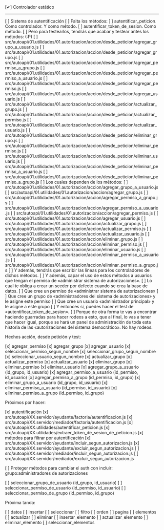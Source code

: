 [✔] Controlador estático

-------------------------------------------

[ ] Sistema de autentificación
  [ ] Falta los métodos:
    [ ] autentificar_peticion. Como controlador. Y como método.
    [ ] autentificar_token_de_sesion. Como método.
    [ ] Pero para testearlos, tendrás que acabar y testear antes los métodos: (:P)
      [ ] src/autoapi/01.utilidades/01.autorizacion/accion/desde_peticion/agregar_grupo_a_usuario.js
      [ ] src/autoapi/01.utilidades/01.autorizacion/accion/desde_peticion/agregar_grupo.js
      [ ] src/autoapi/01.utilidades/01.autorizacion/accion/desde_peticion/agregar_permiso_a_grupo.js
      [ ] src/autoapi/01.utilidades/01.autorizacion/accion/desde_peticion/agregar_permiso_a_usuario.js
      [ ] src/autoapi/01.utilidades/01.autorizacion/accion/desde_peticion/agregar_permiso.js
      [ ] src/autoapi/01.utilidades/01.autorizacion/accion/desde_peticion/agregar_usuario.js
      [ ] src/autoapi/01.utilidades/01.autorizacion/accion/desde_peticion/actualizar_grupo.js
      [ ] src/autoapi/01.utilidades/01.autorizacion/accion/desde_peticion/actualizar_permiso.js
      [ ] src/autoapi/01.utilidades/01.autorizacion/accion/desde_peticion/actualizar_usuario.js
      [ ] src/autoapi/01.utilidades/01.autorizacion/accion/desde_peticion/eliminar_grupo.js
      [ ] src/autoapi/01.utilidades/01.autorizacion/accion/desde_peticion/eliminar_permiso.js
      [ ] src/autoapi/01.utilidades/01.autorizacion/accion/desde_peticion/eliminar_usuario.js
      [ ] src/autoapi/01.utilidades/01.autorizacion/accion/desde_peticion/eliminar_permiso_a_usuario.js
      [ ] src/autoapi/01.utilidades/01.autorizacion/accion/desde_peticion/eliminar_permiso_a_grupo.js
      [ ] Los cuales dependen de los métodos:
        [ ] src/autoapi/01.utilidades/01.autorizacion/accion/agregar_grupo_a_usuario.js
        [ ] src/autoapi/01.utilidades/01.autorizacion/accion/agregar_grupo.js
        [ ] src/autoapi/01.utilidades/01.autorizacion/accion/agregar_permiso_a_grupo.js
        [ ] src/autoapi/01.utilidades/01.autorizacion/accion/agregar_permiso_a_usuario.js
        [ ] src/autoapi/01.utilidades/01.autorizacion/accion/agregar_permiso.js
        [ ] src/autoapi/01.utilidades/01.autorizacion/accion/agregar_usuario.js
        [ ] src/autoapi/01.utilidades/01.autorizacion/accion/actualizar_grupo.js
        [ ] src/autoapi/01.utilidades/01.autorizacion/accion/actualizar_permiso.js
        [ ] src/autoapi/01.utilidades/01.autorizacion/accion/actualizar_usuario.js
        [ ] src/autoapi/01.utilidades/01.autorizacion/accion/eliminar_grupo.js
        [ ] src/autoapi/01.utilidades/01.autorizacion/accion/eliminar_permiso.js
        [ ] src/autoapi/01.utilidades/01.autorizacion/accion/eliminar_usuario.js
        [ ] src/autoapi/01.utilidades/01.autorizacion/accion/eliminar_permiso_a_usuario.js
        [ ] src/autoapi/01.utilidades/01.autorizacion/accion/eliminar_permiso_a_grupo.js
      [ ] Y además, tendrás que escribir las líneas para los controladores de dichos métodos.
      [ ] Y además, capar el uso de estos métodos a usuarios que tengan el permiso de «administrar sistema de autorizaciones».
        [ ] Lo cual te obliga a crear un seeder por defecto cuando se crea la base de datos.
          [ ] Que cree un permiso de «administrar sistema de autorizaciones»
          [ ] Que cree un grupo de «administradores del sistema de autorizaciones» y le asigne este permiso
          [ ] Que cree un usuario «administrador principal» y le asigne a este grupo
        [ ] Y entonces sí, puedes hacer el test de «autentificar_token_de_sesion».
        [ ] Porque de otra forma te vas a encontrar haciendo guarradas para hacer rodeos a esto,
            que al final, lo vas a tener que hacer igual, porque se hará un panel de administración 
            de toda esta historia de las «autorizaciones del sistema democrático». No hay rodeos.

Hechos acción, desde petición y test:

[x] agregar_permiso
[x] agregar_grupo
[x] agregar_usuario
[x] seleccionar_permiso_segun_nombre
[x] seleccionar_grupo_segun_nombre
[x] seleccionar_usuario_segun_nombre
[x] actualizar_grupo
[x] actualizar_permiso
[x] actualizar_usuario
[x] eliminar_grupo
[x] eliminar_permiso
[x] eliminar_usuario
[x] agregar_grupo_a_usuario (id_grupo, id_usuario)
[x] agregar_permiso_a_usuario (id_permiso, id_usuario)
[x] agregar_permiso_a_grupo (id_permiso, id_grupo)
[x] eliminar_grupo_a_usuario (id_grupo, id_usuario)
[x] eliminar_permiso_a_usuario (id_permiso, id_usuario)
[x] eliminar_permiso_a_grupo (id_permiso, id_grupo)

Próximos por hacer:

[x] autentificación
  [x] src/autoapi/XX.servidor/ayudante/factoria/autentificacion.js
  [x] src/autoapi/XX.servidor/mediador/factoria/autentificacion.js
  [x] src/autoapi/XX.utilidades/autentificar_peticion.js
  [x] src/autoapi/XX.utilidades/extraer_token_de_sesion_de_peticion.js
[x] métodos para filtrar por autentificación
  [x] src/autoapi/XX.servidor/ayudante/incluir_segun_autorizacion.js
  [x] src/autoapi/XX.servidor/ayudante/excluir_segun_autorizacion.js
  [ ] src/autoapi/XX.servidor/mediador/incluir_segun_autorizacion.js
  [ ] src/autoapi/XX.servidor/mediador/excluir_segun_autorizacion.js

[ ] Proteger métodos para cambiar el auth con incluir: grupo:administradores de autorizaciones

[ ] seleccionar_grupo_de_usuario (id_grupo, id_usuario)
[ ] seleccionar_permiso_de_usuario (id_permiso, id_usuario)
[ ] seleccionar_permiso_de_grupo (id_permiso, id_grupo)

Próxima tanda:

[ ] datos
  [ ] insertar
  [ ] seleccionar
    [ ] filtro
    [ ] orden
    [ ] pagina
    [ ] elementos
  [ ] actualizar
  [ ] eliminar
  [ ] insertar_elemento
  [ ] actualizar_elemento
  [ ] eliminar_elemento
  [ ] seleccionar_elementos
